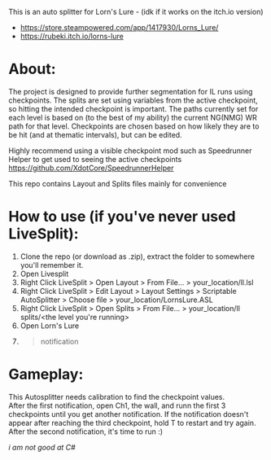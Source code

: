 This is an auto splitter for Lorn's Lure - (idk if it works on the itch.io version)

* https://store.steampowered.com/app/1417930/Lorns_Lure/ 
* https://rubeki.itch.io/lorns-lure

# **About:**

The project is designed to provide further segmentation for IL runs using checkpoints. The splits are set using variables from the active checkpoint, so hitting the intended checkpoint is important. The paths currently set for each level is based on (to the best of my ability) the current NG(NMG) WR path for that level. Checkpoints are chosen based on how likely they are to be hit (and at thematic intervals), but can be edited. 

Highly recommend using a visible checkpoint mod such as Speedrunner Helper to get used to seeing the active checkpoints
https://github.com/XdotCore/SpeedrunnerHelper

This repo contains Layout and Splits files mainly for convenience

# **How to use (if you've never used LiveSplit):** 
1. Clone the repo (or download as .zip), extract the folder to somewhere you'll remember it.
2. Open Livesplit
3. Right Click LiveSplit > Open Layout > From File... > your_location/ll.lsl
4. Right Click LiveSplit > Edit Layout > Layout Settings > Scriptable AutoSplitter > Choose file > your_location/LornsLure.ASL
5. Right Click LiveSplit > Open Splits > From File... > your_location/ll splits/<the level you're running>
6. Open Lorn's Lure
7. > notification

# **Gameplay:**

This Autosplitter needs calibration to find the checkpoint values. <br/>
After the first notification, open Ch1, the wall, and runn the first 3 checkpoints until you get another notification.
If the notification doesn't appear after reaching the third checkpoint, hold T to restart and try again. <br/>
After the second notification, it's time to run :)

*i am not good at C#*
